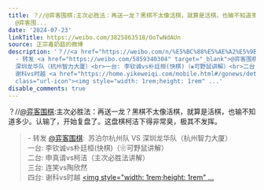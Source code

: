 ```yaml
---
title: ？//@弈客围棋:主次必胜法：再送一龙？黑棋不太像活棋，就算是活棋，也输不知道多少。认输了，开始复盘了。这盘棋柯洁下得非常臭，极其不发挥。 - 转发
  @弈客围...
date: '2024-07-23'
linkTitle: https://weibo.com/3825863518/OoTwNdAUn
source: 正宗毒奶菇的微博
description: '？//<a href="https://weibo.com/n/%E5%BC%88%E5%AE%A2%E5%9B%B4%E6%A3%8B">@弈客围棋</a>:主次必胜法：再送一龙？黑棋不太像活棋，就算是活棋，也输不知道多少。认输了，开始复盘了。这盘棋柯洁下得非常臭，极其不发挥。<br><blockquote>
  - 转发 <a href="https://weibo.com/5859340304" target="_blank">@弈客围棋</a>: 苏泊尔杭州队 VS
  深圳龙华队（杭州智力大厦）<br>一台: 李钦诚vs朴廷桓(快棋)（❀可野鼠讲解）<br>二台: 申真谞vs柯洁（主次必胜法讲解）<br>三台: 连笑vs陶欣然<br>四台:
  谢科vs时越 <a href="https://home.yikeweiqi.com/mobile.html#/gonews/detail/72367" data-hide=""><span
  class="url-icon"><img style="width: 1rem;height: 1rem" ...'
disable_comments: true
---
```

？//<a href="https://weibo.com/n/%E5%BC%88%E5%AE%A2%E5%9B%B4%E6%A3%8B">@弈客围棋</a>:主次必胜法：再送一龙？黑棋不太像活棋，就算是活棋，也输不知道多少。认输了，开始复盘了。这盘棋柯洁下得非常臭，极其不发挥。<br><blockquote> - 转发 <a href="https://weibo.com/5859340304" target="_blank">@弈客围棋</a>: 苏泊尔杭州队 VS 深圳龙华队（杭州智力大厦）<br>一台: 李钦诚vs朴廷桓(快棋)（❀可野鼠讲解）<br>二台: 申真谞vs柯洁（主次必胜法讲解）<br>三台: 连笑vs陶欣然<br>四台: 谢科vs时越 <a href="https://home.yikeweiqi.com/mobile.html#/gonews/detail/72367" data-hide=""><span class="url-icon"><img style="width: 1rem;height: 1rem" ...